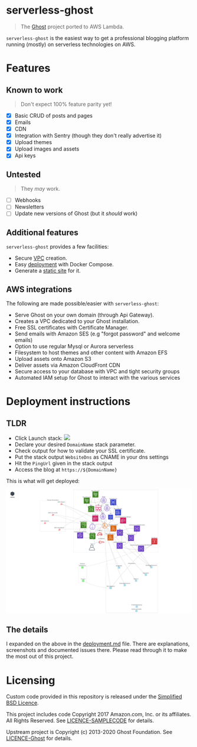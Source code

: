 # serverless-ghost

> The [Ghost](https://ghost.org/) project ported to AWS Lambda.

`serverless-ghost` is the easiest way to get a professional blogging platform running (mostly) on serverless technologies on AWS.

# Features
## Known to work
> Don't expect 100% feature parity yet!
- [x] Basic CRUD of posts and pages
- [x] Emails
- [x] CDN
- [x] Integration with Sentry (though they don't really advertise it)
- [x] Upload themes
- [x] Upload images and assets
- [x] Api keys

## Untested
> They _may_ work.

- [ ] Webhooks
- [ ] Newsletters 
- [ ] Update new versions of Ghost (but it _should_ work) 

## Additional features
`serverless-ghost` provides a few facilities:
- Secure [VPC](vpc-privatepublic.yaml) creation.
- Easy [deployment](deployment.md) with Docker Compose.
- Generate a [static site](deployment.md#static-site) for it.

## AWS integrations
The following are made possible/easier with `serverless-ghost`:
- Serve Ghost on your own domain (through Api Gateway).
- Creates a VPC dedicated to your Ghost installation.
- Free SSL certificates with Certificate Manager.
- Send emails with Amazon SES (e.g "forgot password" and welcome emails)
- Option to use regular Mysql or Aurora serverless
- Filesystem to host themes and other content with Amazon EFS
- Upload assets onto Amazon S3
- Deliver assets via Amazon CloudFront CDN
- Secure access to your database with VPC and tight security groups
- Automated IAM setup for Ghost to interact with the various services

# Deployment instructions

## TLDR
- Click Launch stack: <a href="https://console.aws.amazon.com/cloudformation/home?region=us-east-1#/stacks/create/review?templateURL=https://s3.amazonaws.com/jeshan-oss-public-files/serverless-ghost/template.yaml&stackName=serverless-ghost" target="_blank"><img src="https://s3.amazonaws.com/cloudformation-examples/cloudformation-launch-stack.png"></a> 
- Declare your desired `DomainName` stack parameter.
- Check output for how to validate your SSL certificate.
- Put the stack output `WebsiteDns` as CNAME in your dns settings
- Hit the `PingUrl` given in the stack output
- Access the blog at `https://${DomainName}`

This is what will get deployed:

![](images/main-stack.png)

## The details
I expanded on the above in the [deployment.md](deployment.md) file. There are explanations, screenshots and documented issues there. Please read through it to make the most out of this project.

# Licensing
Custom code provided in this repository is released under the [Simplified BSD Licence](LICENCE).

This project includes code Copyright 2017 Amazon.com, Inc. or its affiliates. All Rights Reserved. See [LICENCE-SAMPLECODE](LICENCE-SAMPLECODE) for details.

Upstream project is Copyright (c) 2013-2020 Ghost Foundation. See [LICENCE-Ghost](LICENCE-Ghost) for details.
